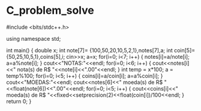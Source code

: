 # C_problem_solve
#include <bits/stdc++.h>

using namespace std;

int main()
{
    double x;
    int note[7]= {100,50,20,10,5,2,1},notes[7],a;
    int coin[5]= {50,25,10,5,1},coins[5],i;
    cin>>x;
    a=x;
    for(i=0; i<7; i++)
    {
        notes[i]=a/note[i];
        a=a%note[i];
    }
    cout<<"NOTAS:"<<endl;
    for(i=0; i<6; i++)
    {
        cout<<notes[i]<<" nota(s) de R$ "<<note[i]<<".00"<<endl;
    }
    int temp = x*100;
    a = temp%100;
    for(i=0; i<5; i++)
    {
        coins[i]=a/coin[i];
        a=a%coin[i];
    }
    cout<<"MOEDAS:"<<endl;
    cout<<notes[6]<<" moeda(s) de R$ "<<float(note[6])<<".00"<<endl;
    for(i=0; i<5; i++)
    {
        cout<<coins[i]<<" moeda(s) de R$ "<<fixed<<setprecision(2)<<float(coin[i])/100<<endl;
    }
    return 0;
}
